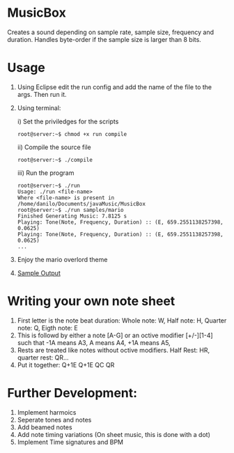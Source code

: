 # MusicBox

Creates a sound depending on sample rate, sample size, frequency and duration.  Handles byte-order if the sample size is larger than 8 bits.

# Usage

1) Using Eclipse edit the run config and add the name of the file to the args. Then run it.
2) Using terminal:

    i) Set the priviledges for the scripts

    ```sh-session
    root@server:~$ chmod +x run compile
    ```

    ii) Compile the source file

    ```sh-session
    root@server:~$ ./compile
    ```

    iii) Run the program

    ```sh-session
    root@server:~$ ./run 
    Usage: ./run <file-name>
    Where <file-name> is present in /home/danilo/Documents/javaMusic/MusicBox
    root@server:~$ ./run samples/mario
    Finished Generating Music: 7.8125 s
    Playing: Tone(Note, Frequency, Duration) :: (E, 659.2551138257398, 0.0625)
    Playing: Tone(Note, Frequency, Duration) :: (E, 659.2551138257398, 0.0625)
    ...
    ```

3) Enjoy the mario overlord theme
4) [Sample Output](samples/sampleOutput)

# Writing your own note sheet

1) First letter is the note beat duration: Whole note: W, Half note: H, Quarter note: Q, Eigth note: E
2) This is followd by either a note [A-G] or an octive modifier [+/-][1-4] such that -1A means A3, A means A4, +1A means A5,
3) Rests are treated like notes without octive modifiers. Half Rest: HR, quarter rest: QR...
4) Put it together: Q+1E Q+1E QC QR

# Further Development:

1) Implement harmoics
2) Seperate tones and notes
3) Add beamed notes
4) Add note timing variations (On sheet music, this is done with a dot) 
5) Implement Time signatures and BPM